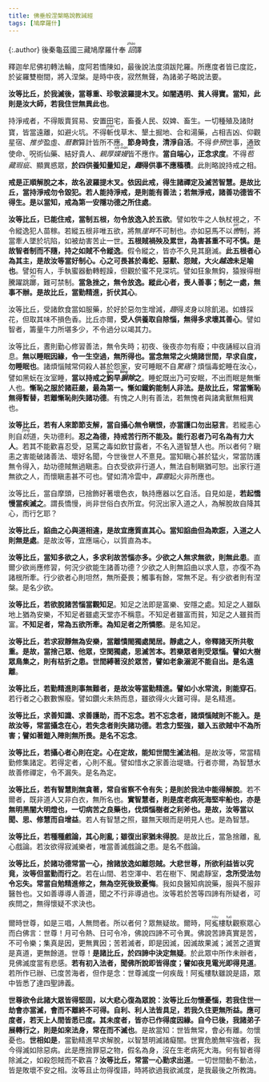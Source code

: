 ```yaml
---
title: 佛垂般涅槃略說教誡經
tags: [鳩摩羅什]
---
```


{:.author}
後秦龜茲國三藏鳩摩羅什奉 <dfn title="诏书。皇帝下达命令。"><ruby>詔<rt>zhào</rt></ruby></dfn>譯

釋迦牟尼佛初轉法輪，度阿若憍陳如，最後說法度須跋陀羅。所應度者皆已度訖，於娑羅雙樹間，將入涅槃。是時中夜，寂然無聲，為諸弟子略說法要。

<b class="red">汝等比丘，於我滅後，當尊重、珍敬波羅提木叉。如闇遇明、貧人得寶。當知，此則是汝大師，若我住世無異此也</b>。

持淨戒者，不得販賣貿易、安置田宅，畜養人民、奴婢、畜生。一切種殖及諸財寶，皆當遠離，如避火坑。不得<ruby>斬<rt>zhǎn</rt></ruby>伐草木、墾土掘地、合和湯藥，占相吉凶、仰觀星宿、<dfn title="推算天象历法。古人谓日月转运于天，犹如人之行步，可推算而知。">推步</dfn>盈虛、<dfn title="犹历法。观测天象以推算年时节候的方法。">曆數</dfn>算計皆所不應。<b>節身時食，清淨自活</b>。不得<dfn title="预闻而参议其事；介入，参加。">參預</dfn>世事，通致使命、呪術仙藥、結好貴人、<dfn title="亲爱厚待。关系亲密。">親厚</dfn><dfn title="轻慢。"><ruby>媟<rt>xiè</rt>嫚<rt>màn</rt></ruby></dfn>皆不應作。<b>當自端心，正念求度</b>。不得<dfn title="裹藏；隐藏。"><ruby>苞<rt>bāo</rt></ruby>藏</dfn><dfn title="比喻人的过失或事物的缺点。">瑕<ruby>疵<rt>cī</rt></ruby></dfn>、顯異惑眾，<b>於四供養知量知足，<dfn title="仅仅。">趣</dfn>得供事不應稸積</b>。此則略說持戒之相。

<b class="limegreen">戒是正順解脫之本，故名波羅提木叉。依因此戒，得生諸禪定及滅苦智慧。是故比丘，當持淨戒勿令毀犯。若人能持淨戒，是則能有善法；若無淨戒，諸善功德皆不得生。是以當知，戒為第一安隱功德之所住處</b>。

<b>汝等比丘，已能住戒，當制五根，勿令放逸入於五欲</b>。譬如牧牛之人執杖視之，不令縱逸犯人苗稼。若縱五根非唯五欲，將無<dfn title="界限，边际。">崖畔</dfn>不可制也。亦如惡馬不以<dfn title="驾驭马的缰绳。"><ruby>轡<rt>pèi</rt></ruby></dfn>制，將當牽人墜於坑陷，如被劫害苦止一世。<b class="red">五根賊禍殃及累世，為害甚重不可不慎。是故智者制而不隨，持之如賊不令縱逸</b>。假令縱之，皆亦不久見其磨滅。<b class="red">此五根者心為其主，是故汝等當好制心。心之可畏甚於毒蛇、惡獸、怨賊，大火<dfn title="逃跑，逃窜。">越逸</dfn>未足喻也</b>。譬如有人，手執蜜器動轉輕躁，但觀於蜜不見深坑。譬如狂象無鈎，猿猴得樹騰躍跳<ruby>躑<rt>zhí</rt></ruby>，難可禁制。<b class="red">當急挫之，無令放逸。縱此心者，喪人善事；制之一處，無事不辦。是故比丘，當勤精進，折伏其心</b>。

汝等比丘，受諸飲食當如服藥，於好於惡勿生增減，<dfn title="仅仅。">趣</dfn>得<dfn title="支撑，维持。应付。">支</dfn>身以除飢渴。如蜂採花，但取其味不損色香。比丘亦爾，<b>受人供養取自除惱，無得多求壞其善心</b>。譬如智者，籌量牛力所堪多少，不令過分以竭其力。

汝等比丘，晝則勤心修習善法，無令失時；初夜、後夜亦勿有廢；中夜誦經以自消息。<b>無以睡眠因緣，令一生空過，無所得也。當念無常之火燒諸世間，早求自度，勿睡眠也</b>。諸煩惱賊常伺殺人甚於怨家，安可睡眠不自<dfn title="受惊动而醒来。">驚寤</dfn>？煩惱毒蛇睡在汝心，譬如黑蚖在汝室睡，<b class="red">當以持戒之<ruby>鉤<rt>gōu</rt></ruby>早<dfn title="排除。"><ruby>摒<rt>bìng</rt></ruby>除</dfn>之</b>。睡蛇既出乃可安眠，不出而眠是無慚人也。<b class="red">慚恥之服於諸莊嚴，最為第一。慚如鐵鉤能制人非法。是故比丘，常當慚恥無得暫替，若離慚恥則失諸功德</b>。有愧之人則有善法，若無愧者與諸禽獸無相異也。

<b class="red">汝等比丘，若有人來節節支解，當自攝心無令瞋恨，亦當護口勿出惡言</b>。若縱恚心則自<dfn title="伤害，损害，阻碍。"><ruby>妨<rt>fáng</rt></ruby></dfn>道，失功德利。<b class="limegreen">忍之為德，持戒苦行所不能及。能行忍者乃可名為有力大人</b>。若其不能歡喜忍受，惡罵之毒如飲甘露者，不名入道智慧人也。所以者何？瞋恚之害能破諸善法、壞好名聞，今世後世人不憙見。當知瞋心甚於猛火，常當防護無令得入，劫功德賊無過瞋恚。白衣受欲非行道人，無法自制瞋猶可恕。出家行道無欲之人，而懷瞋恚甚不可也。譬如清冷雲中，<dfn title="响雷，震雷。">霹靂</dfn>起火非所應也。

汝等比丘，當自摩頭，已捨飾好著壞色衣，執持應器以乞自活。自見如是，<b>若起憍慢當疾滅之</b>。謂長憍慢，尚非世俗白衣所宜。何況出家入道之人，為解脫故自降其心，而行乞耶？

<b>汝等比丘，諂曲之心與道相違，是故宜應質直其心。當知諂曲但為欺誑，入道之人則無是處</b>。是故汝等，宜應端心，以質直為本。

<b>汝等比丘，當知多欲之人，多求利故苦惱亦多。少欲之人無求無欲，則無此患</b>。直爾少欲尚應修習，何況少欲能生諸善功德？少欲之人則無諂曲以求人意，亦復不為諸根所牽。行少欲者心則坦然，無所憂畏；觸事有餘，常無不足。有少欲者則有涅槃。是名少欲。

<b>汝等比丘，若欲脫諸苦惱當觀知足</b>。知足之法即是富樂、安隱之處。知足之人雖臥地上猶為安樂，不知足者雖處天堂亦不稱意。不知足者雖富而貧，知足之人雖貧而富。<b>不知足者，常為五欲所牽。為知足者之所憐愍</b>。是名知足。

<b class="red">汝等比丘，若求寂靜無為安樂，當離憒閙獨處閑居。靜處之人，帝釋諸天所共敬重。是故，當捨己眾、他眾，空閑獨處，思滅苦本。若樂眾者則受眾惱。譬如大樹眾鳥集之，則有枯折之患。世間縛著沒於眾苦，譬如老象溺泥不能自出。是名遠離</b>。

<b class="red">汝等比丘，若勤精進則事無難者，是故汝等當勤精進。譬如小水常流，則能穿石</b>。若行者之心數數懈廢。譬如鑽火未熱而息，雖欲得火火難可得。是名精進。

<b class="red">汝等比丘，求善知識、求善護助，而不忘念。若不忘念者，諸煩惱賊則不能入。是故汝等，常當攝念在心，若失念者則失諸功德。若念力堅強，雖入五欲賊中不為所害；譬如著鎧入陣則無所畏。是名不忘念</b>。

<b class="red">汝等比丘，若攝心者心則在定。心在定故，能知世間生滅法相</b>。是故汝等，常當精勤修集諸定。若得定者，心則不亂。譬如惜水之家善治堤塘。行者亦爾，為智慧水故善修禪定，令不漏失。是名為定。

<b>汝等比丘，若有智慧則無貪著，常自省察不令有失；是則於我法中能得解脫</b>。若不爾者，既非道人又非白衣，無所名也。<b>實智慧者，則是度老病死海堅牢船也，亦是無明黑闇大明燈也，一切病苦之良藥也，伐煩惱樹者之利斧也。是故，汝等當以聞、思、修慧而自增益</b>。若人有智慧之照，雖無天眼而是明見人也。是為智慧。

<b>汝等比丘，若種種戲論，其心則亂；雖復出家猶未得脫</b>。是故比丘，當急捨離，亂心戲論。若汝欲得寂滅樂者，唯當善滅戲論之患。是名不戲論。

<b class="red">汝等比丘，於諸功德常當一心，捨諸放逸如離怨賊。大悲世尊，所欲利益皆以究竟，汝等但當勤而行之</b>。若在山間、若空澤中、若在樹下、閑處靜室，<b>念所受法勿令忘失。常當自勉精進修之，無為空死後致憂悔</b>。我如良醫知病說藥，服與不服非醫咎也。又如善導導人善道，聞之不行非導過也。汝等若於苦等四諦有所疑者，可疾問之，無得懷疑不求決也。

爾時世尊，如是三唱，人無問者。所以者何？眾無疑故。爾時，阿<ruby>㝹<rt>nóu</rt></ruby>樓<ruby>馱<rt>tuó</rt></ruby>觀察眾心而白佛言：世尊！月可令熱、日可令冷，佛說四諦不可令異。佛說苦諦真實是苦，不可令樂；集真是因，更無異因；苦若滅者，即是因滅，因滅故果滅；滅苦之道實是真道，更無餘道。世尊！<b>是諸比丘，於四諦中決定無疑</b>。於此眾中所作未辦者，見佛滅度當有悲感。<b>若有初入法者，聞佛所說即皆得度；譬如夜見電光即得見道</b>。若所作已辦、已度苦海者，但作是念：世尊滅度一何疾哉！阿㝹樓馱雖說是語，眾中皆悉了達四聖諦義。

<b>世尊欲令此諸大眾皆得堅固，以大悲心復為眾說：汝等比丘勿懷憂惱，若我住世一劫會亦當滅，會而不離終不可得。自利、利人法皆具足，若我久住更無所益。應可度者，若天上人間皆悉已度。其未度者，皆亦已作得度因緣。自今已後，我諸弟子展轉行之，則是如來法身，常在而不滅也</b>。是故當知：世皆無常，會必有離。勿懷憂也。<b>世相如是</b>，當勤精進早求解脫，以智慧明滅諸癡闇。世實危脆無牢強者，我今得滅如除惡病。此是應捨罪惡之物，假名為身，沒在生老病死大海。何有智者得除滅之，如殺怨賊而不歡喜？<b>汝等比丘，常當一心勤求出道</b>。一切世間動不動法，皆是敗壞不安之相。汝等且止勿得復語，時將欲過我欲滅度，是我最後之所教誨。
